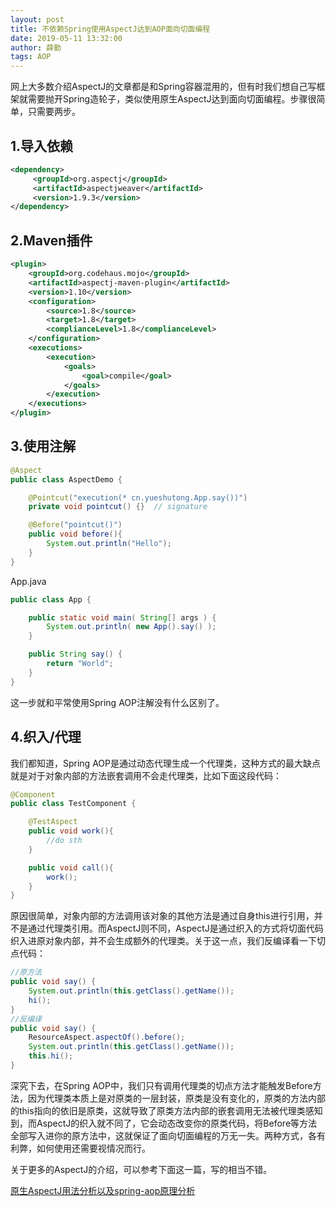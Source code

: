 ```yaml
---
layout: post
title: 不依赖Spring使用AspectJ达到AOP面向切面编程
date: 2019-05-11 13:32:00
author: 薛勤
tags: AOP
---
```

网上大多数介绍AspectJ的文章都是和Spring容器混用的，但有时我们想自己写框架就需要抛开Spring造轮子，类似使用原生AspectJ达到面向切面编程。步骤很简单，只需要两步。

## 1.导入依赖

```xml
<dependency>
     <groupId>org.aspectj</groupId>
     <artifactId>aspectjweaver</artifactId>
     <version>1.9.3</version>
</dependency>
```

## 2.Maven插件

```xml
<plugin>
    <groupId>org.codehaus.mojo</groupId>
    <artifactId>aspectj-maven-plugin</artifactId>
    <version>1.10</version>
    <configuration>
        <source>1.8</source>
        <target>1.8</target>
        <complianceLevel>1.8</complianceLevel>
    </configuration>
    <executions>
        <execution>
            <goals>
                <goal>compile</goal>
            </goals>
        </execution>
    </executions>
</plugin>
```

## 3.使用注解

```java
@Aspect
public class AspectDemo {

    @Pointcut("execution(* cn.yueshutong.App.say())")
    private void pointcut() {}  // signature

    @Before("pointcut()")
    public void before(){
        System.out.println("Hello");
    }
}
```
App.java
```java
public class App {

    public static void main( String[] args ) {
        System.out.println( new App().say() );
    }

    public String say() {
        return "World";
    }
}
```

这一步就和平常使用Spring AOP注解没有什么区别了。

## 4.织入/代理

我们都知道，Spring AOP是通过动态代理生成一个代理类，这种方式的最大缺点就是对于对象内部的方法嵌套调用不会走代理类，比如下面这段代码：

```java
@Component
public class TestComponent {

    @TestAspect
    public void work(){
        //do sth
    }

    public void call(){
        work();
    }
}
```

原因很简单，对象内部的方法调用该对象的其他方法是通过自身this进行引用，并不是通过代理类引用。而AspectJ则不同，AspectJ是通过织入的方式将切面代码织入进原对象内部，并不会生成额外的代理类。关于这一点，我们反编译看一下切点代码：

```java
//原方法
public void say() {
    System.out.println(this.getClass().getName());
    hi();
}
//反编译
public void say() {
    ResourceAspect.aspectOf().before();
    System.out.println(this.getClass().getName());
    this.hi();
}
```

深究下去，在Spring AOP中，我们只有调用代理类的切点方法才能触发Before方法，因为代理类本质上是对原类的一层封装，原类是没有变化的，原类的方法内部的this指向的依旧是原类，这就导致了原类方法内部的嵌套调用无法被代理类感知到，而AspectJ的织入就不同了，它会动态改变你的原类代码，将Before等方法全部写入进你的原方法中，这就保证了面向切面编程的万无一失。两种方式，各有利弊，如何使用还需要视情况而行。

关于更多的AspectJ的介绍，可以参考下面这一篇，写的相当不错。

[原生AspectJ用法分析以及spring-aop原理分析](https://blog.mythsman.com/2017/12/21/1/)